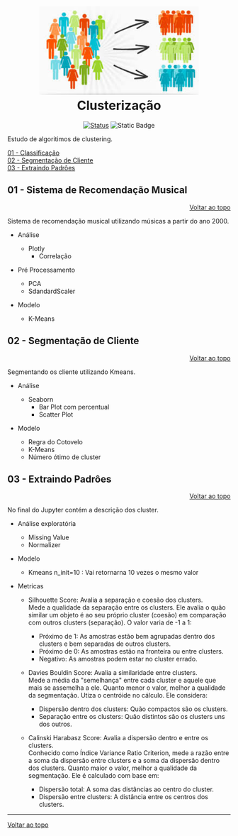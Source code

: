 <a id="topo"></a>
<h1 align="center">
  <img src="../image/cluster.jpeg" alt="cluster" width=360px height=200px >
  <br>
  Clusterização
</h1>

<div align="center">

<!-- [![Status](https://img.shields.io/badge/version-1.0-blue)]() -->
[![Status](https://img.shields.io/badge/status-active-success.svg)]()
![Static Badge](https://img.shields.io/badge/Machine%20Learning-blue)

</div>

Estudo de algoritimos de clustering.

[01 - Classificação](#1)<br>
[02 - Segmentação de Cliente](#2)<br>
[03 - Extraindo Padrôes](#3)<br>
<a id="1"></a>

## 01 - Sistema de Recomendação Musical 

<div align="right">
    <a href="#topo">Voltar ao topo</a>
</div>

Sistema de recomendação musical utilizando músicas a partir do ano 2000.

* Análise 
  * Plotly
    * Correlação

* Pré Processamento
  * PCA 
  * SdandardScaler

* Modelo
  * K-Means


<a id="2"></a>

## 02 - Segmentação de Cliente

<div align="right">
    <a href="#topo">Voltar ao topo</a>
</div>

Segmentando os cliente utilizando Kmeans.

* Análise 
  * Seaborn
    * Bar Plot com percentual
    * Scatter Plot

* Modelo
  * Regra do Cotovelo
  * K-Means
  * Número ótimo de cluster

<a id="3"></a>

## 03 - Extraindo Padrôes

<div align="right">
    <a href="#topo">Voltar ao topo</a>
</div>

No final do Jupyter contém a descrição dos cluster.

* Análise exploratória
  * Missing Value
  * Normalizer

* Modelo
  * Kmeans 
    n_init=10 : Vai retornarna 10 vezes o mesmo valor

* Metricas
  * Silhouette Score: Avalia a separação e coesão dos clusters. <br>
    Mede a qualidade da separação entre os clusters. Ele avalia o quão similar um objeto é ao seu próprio cluster (coesão) em comparação com outros clusters (separação). O valor varia de -1 a 1:<br>
    * Próximo de 1: As amostras estão bem agrupadas dentro dos clusters e bem separadas de outros clusters.
    * Próximo de 0: As amostras estão na fronteira ou entre clusters.
    * Negativo: As amostras podem estar no cluster errado.

  * Davies Bouldin Score: Avalia a similaridade entre clusters.<br>
    Mede a média da "semelhança" entre cada cluster e aquele que mais se assemelha a ele. Quanto menor o valor, melhor a qualidade da segmentação. Utiza o centróide no cálculo. Ele considera:<br>
    * Dispersão dentro dos clusters: Quão compactos são os clusters.
    * Separação entre os clusters: Quão distintos são os clusters uns dos outros.

  * Calinski Harabasz Score: Avalia a dispersão dentro e entre os clusters.<br>
    Conhecido como Índice Variance Ratio Criterion, mede a razão entre a soma da dispersão entre clusters e a soma da dispersão dentro dos clusters. Quanto maior o valor, melhor a qualidade da segmentação. Ele é calculado com base em:<br>
    * Dispersão total: A soma das distâncias ao centro do cluster.
    * Dispersão entre clusters: A distância entre os centros dos clusters.

***
<div align="left">
    <a href="#topo">Voltar ao topo</a>
</div>